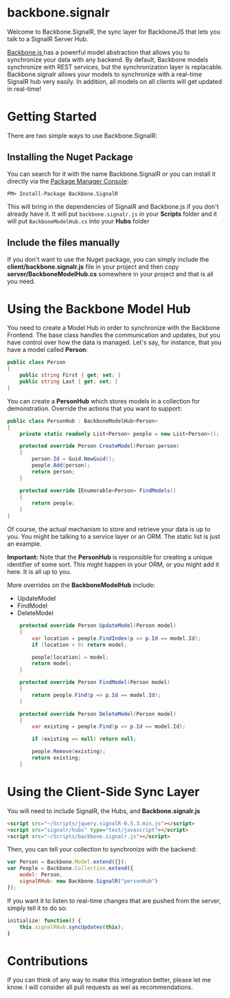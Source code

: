 backbone.signalr
================

Welcome to Backbone.SignalR, the sync layer for BackboneJS that lets you talk to a SignalR Server Hub.

[Backbone.js ](http://backbonejs.org/) has a powerful model abstraction that allows you to synchronize your data with any backend.  By default, Backbone models synchronize with REST services, but the synchronization layer is replacable.  Backbone.signalr allows your models to synchronize with a real-time SignalR hub very easily.  In addition, all models on all clients will get updated in real-time!

# Getting Started #
There are two simple ways to use Backbone.SignalR:


## Installing the Nuget Package ##

You can search for it with the name Backbone.SignalR or you can install it directly via the [Package Manager Console](http://docs.nuget.org/docs/start-here/using-the-package-manager-console):

`PM> Install-Package Backbone.SignalR`

This will bring in the dependencies of SignalR and Backbone.js if you don't already have it.  It will put `backbone.signalr.js` in your **Scripts** folder and it will put `BackboneModelHub.cs` into your **Hubs** folder

## Include the files manually ##
If you don't want to use the Nuget package, you can simply include the **client/backbone.signalr.js** file in your project and then copy **server/BackboneModelHub.cs** somewhere in your project and that is all you need.

# Using the Backbone Model Hub #

You need to create a Model Hub in order to synchronize with the Backbone Frontend.  The base class handles the communication and updates, but you have control over how the data is managed.  Let's say, for instance, that you have a model called **Person**:

```csharp
public class Person
{
    public string First { get; set; }
    public string Last { get; set; }
}
```

You can create a **PersonHub** which stores models in a collection for demonstration.  Override the actions that you want to support:
```csharp
public class PersonHub : BackboneModelHub<Person>
{
    private static readonly List<Person> people = new List<Person>();

    protected override Person CreateModel(Person person)
    {
        person.Id = Guid.NewGuid();
        people.Add(person);
        return person;
    }

    protected override IEnumerable<Person> FindModels()
    {
        return people;
    }
}
``` 

Of course, the actual mechanism to store and retrieve your data is up to you.  You might be talking to a service layer or an ORM.  The static list is just an example.

**Important:** Note that the **PersonHub** is responsible for creating a unique identifier of some sort.  This might happen in your ORM, or you might add it here.  It is all up to you.

More overrides on the **BackboneModelHub** include:

- UpdateModel
- FindModel
- DeleteModel

```csharp
    protected override Person UpdateModel(Person model)
    {
        var location = people.FindIndex(p => p.Id == model.Id);
        if (location < 0) return model;

        people[location] = model;
        return model;
    }

    protected override Person FindModel(Person model)
    {
        return people.Find(p => p.Id == model.Id);
    }

    protected override Person DeleteModel(Person model)
    {
        var existing = people.Find(p => p.Id == model.Id);

        if (existing == null) return null;

        people.Remove(existing);
        return existing;
    }
```

# Using the Client-Side Sync Layer #
You will need to include SignalR, the Hubs, and **Backbone.signalr.js**

```html
<script src="~/Scripts/jquery.signalR-0.5.3.min.js"></script>
<script src="signalr/hubs" type="text/javascript"></script>
<script src="~/Scripts/backbone.signalr.js"></script>
```

Then, you can tell your collection to synchronize with the backend:

```javascript
var Person = Backbone.Model.extend({});
var People = Backbone.Collection.extend({
	model: Person,
	signalRHub: new Backbone.SignalR("personHub")
});
```

If you want it to listen to real-time changes that are pushed from the server, simply tell it to do so:

```javascript
initialize: function() {
	this.signalRHub.syncUpdates(this);
}
```

# Contributions #

If you can think of any way to make this integration better, please let me know.  I will consider all pull requests as wel as recommendations.  